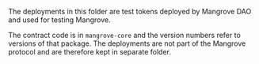 The deployments in this folder are test tokens deployed by Mangrove DAO and used for testing Mangrove.

The contract code is in `mangrove-core` and the version numbers refer to versions of that package. The deployments are not part of the Mangrove protocol and are therefore kept in separate folder.
